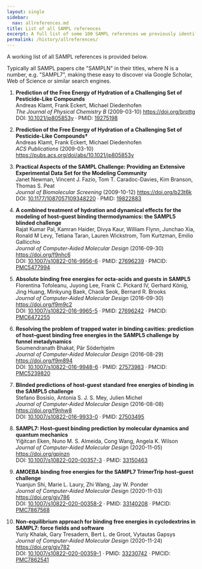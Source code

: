 ```yaml
---
layout: single
sidebar:
  nav: allreferences.md
title: List of all SAMPL references
excerpt: A full list of some 100 SAMPL references we previously identified
permalink: /history/allreferences/
---
```


A working list of all SAMPL references is provided below. 

Typically all SAMPL papers cite "SAMPLN" in their titles, where N is a number, e.g. "SAMPL7", making these easy to discover via Google Scholar, Web of Science or similar search engines.


1. **Prediction of the Free Energy of Hydration of a Challenging Set of Pesticide-Like Compounds**   
Andreas Klamt, Frank Eckert, Michael Diedenhofen  
*The Journal of Physical Chemistry B* (2009-03-10) <https://doi.org/brpttg>   
DOI: [10.1021/jp805853y](https://doi.org/10.1021/jp805853y) · PMID: [19275198](https://www.ncbi.nlm.nih.gov/pubmed/19275198)

2. **Prediction of the Free Energy of Hydration of a Challenging Set of Pesticide-Like Compounds†**   
Andreas Klamt, Frank Eckert, Michael Diedenhofen  
*ACS Publications* (2009-03-10) <https://pubs.acs.org/doi/abs/10.1021/jp805853y>

3. **Practical Aspects of the SAMPL Challenge: Providing an Extensive Experimental Data Set for the Modeling Community**   
Janet Newman, Vincent J. Fazio, Tom T. Caradoc-Davies, Kim Branson, Thomas S. Peat  
*Journal of Biomolecular Screening* (2009-10-12) <https://doi.org/b23t6k>   
DOI: [10.1177/1087057109348220](https://doi.org/10.1177/1087057109348220) · PMID: [19822883](https://www.ncbi.nlm.nih.gov/pubmed/19822883)

4. **A combined treatment of hydration and dynamical effects for the modeling of host–guest binding thermodynamics: the SAMPL5 blinded challenge**   
Rajat Kumar Pal, Kamran Haider, Divya Kaur, William Flynn, Junchao Xia, Ronald M Levy, Tetiana Taran, Lauren Wickstrom, Tom Kurtzman, Emilio Gallicchio  
*Journal of Computer-Aided Molecular Design* (2016-09-30) <https://doi.org/f9nhc6>   
DOI: [10.1007/s10822-016-9956-6](https://doi.org/10.1007/s10822-016-9956-6) · PMID: [27696239](https://www.ncbi.nlm.nih.gov/pubmed/27696239) · PMCID: [PMC5477994](https://www.ncbi.nlm.nih.gov/pmc/articles/PMC5477994)

5. **Absolute binding free energies for octa-acids and guests in SAMPL5**   
Florentina Tofoleanu, Juyong Lee, Frank C. Pickard IV, Gerhard König, Jing Huang, Minkyung Baek, Chaok Seok, Bernard R. Brooks  
*Journal of Computer-Aided Molecular Design* (2016-09-30) <https://doi.org/f9m9c2>   
DOI: [10.1007/s10822-016-9965-5](https://doi.org/10.1007/s10822-016-9965-5) · PMID: [27696242](https://www.ncbi.nlm.nih.gov/pubmed/27696242) · PMCID: [PMC6472255](https://www.ncbi.nlm.nih.gov/pmc/articles/PMC6472255)

6. **Resolving the problem of trapped water in binding cavities: prediction of host–guest binding free energies in the SAMPL5 challenge by funnel metadynamics**   
Soumendranath Bhakat, Pär Söderhjelm  
*Journal of Computer-Aided Molecular Design* (2016-08-29) <https://doi.org/f9m894>   
DOI: [10.1007/s10822-016-9948-6](https://doi.org/10.1007/s10822-016-9948-6) · PMID: [27573983](https://www.ncbi.nlm.nih.gov/pubmed/27573983) · PMCID: [PMC5239820](https://www.ncbi.nlm.nih.gov/pmc/articles/PMC5239820)

7. **Blinded predictions of host-guest standard free energies of binding in the SAMPL5 challenge**   
Stefano Bosisio, Antonia S. J. S. Mey, Julien Michel  
*Journal of Computer-Aided Molecular Design* (2016-08-08) <https://doi.org/f9nhw8>   
DOI: [10.1007/s10822-016-9933-0](https://doi.org/10.1007/s10822-016-9933-0) · PMID: [27503495](https://www.ncbi.nlm.nih.gov/pubmed/27503495)

8. **SAMPL7: Host–guest binding prediction by molecular dynamics and quantum mechanics**   
Yiğitcan Eken, Nuno M. S. Almeida, Cong Wang, Angela K. Wilson  
*Journal of Computer-Aided Molecular Design* (2020-11-05) <https://doi.org/gpjnzn>   
DOI: [10.1007/s10822-020-00357-3](https://doi.org/10.1007/s10822-020-00357-3) · PMID: [33150463](https://www.ncbi.nlm.nih.gov/pubmed/33150463)

9. **AMOEBA binding free energies for the SAMPL7 TrimerTrip host–guest challenge**   
Yuanjun Shi, Marie L. Laury, Zhi Wang, Jay W. Ponder  
*Journal of Computer-Aided Molecular Design* (2020-11-03) <https://doi.org/gjv786>   
DOI: [10.1007/s10822-020-00358-2](https://doi.org/10.1007/s10822-020-00358-2) · PMID: [33140208](https://www.ncbi.nlm.nih.gov/pubmed/33140208) · PMCID: [PMC7867568](https://www.ncbi.nlm.nih.gov/pmc/articles/PMC7867568)

10. **Non-equilibrium approach for binding free energies in cyclodextrins in SAMPL7: force fields and software**   
Yuriy Khalak, Gary Tresadern, Bert L. de Groot, Vytautas Gapsys  
*Journal of Computer-Aided Molecular Design* (2020-11-24) <https://doi.org/gjv782>   
DOI: [10.1007/s10822-020-00359-1](https://doi.org/10.1007/s10822-020-00359-1) · PMID: [33230742](https://www.ncbi.nlm.nih.gov/pubmed/33230742) · PMCID: [PMC7862541](https://www.ncbi.nlm.nih.gov/pmc/articles/PMC7862541)
